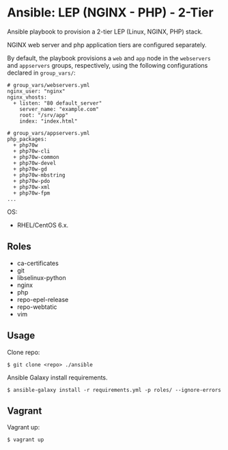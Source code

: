 Ansible: LEP (NGINX - PHP) - 2-Tier
===================================

Ansible playbook to provision a 2-tier LEP (Linux, NGINX, PHP) stack.

NGINX web server and php application tiers are configured separately.

By default, the playbook provisions a `web` and `app` node in the `webservers` and `appservers` groups, respectively, using the following configurations declared in `group_vars/`:

    # group_vars/webservers.yml
    nginx_user: "nginx"
    nginx_vhosts:
      + listen: "80 default_server"
        server_name: "example.com"
        root: "/srv/app"
        index: "index.html"

    # group_vars/appservers.yml
    php_packages:
      + php70w
      + php70w-cli
      + php70w-common
      + php70w-devel
      + php70w-gd
      + php70w-mbstring
      + php70w-pdo
      + php70w-xml
      + php70w-fpm
    ...

OS:
- RHEL/CentOS 6.x.

Roles
-----

- ca-certificates
- git
- libselinux-python
- nginx
- php
- repo-epel-release
- repo-webtatic
- vim

Usage
-----

Clone repo:
    
    $ git clone <repo> ./ansible

Ansible Galaxy install requirements.

    $ ansible-galaxy install -r requirements.yml -p roles/ --ignore-errors

Vagrant
-------

Vagrant up:

    $ vagrant up
